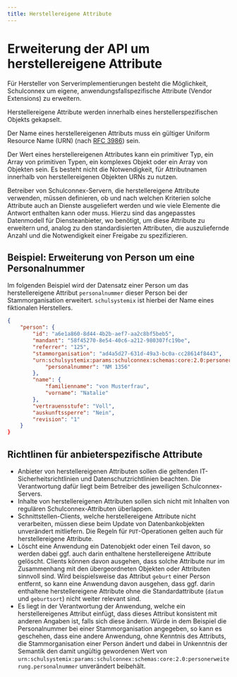 ```yaml
---
title: Herstellereigene Attribute
---
```


# Erweiterung der API um herstellereigene Attribute

Für Hersteller von Serverimplementierungen besteht die Möglichkeit, Schulconnex um eigene, anwendungsfallspezifische Attribute (Vendor Extensions) zu erweitern.

Herstellereigene Attribute werden innerhalb eines herstellerspezifischen Objekts gekapselt.

Der Name eines herstellereigenen Attributs muss ein gültiger Uniform Resource Name (URN) (nach [RFC 3986][1]) sein.

[1]: https://datatracker.ietf.org/doc/html/rfc3986

Der Wert eines herstellereigenen Attributes kann ein primitiver Typ, ein Array von primitiven Typen, ein komplexes Objekt oder ein Array von Objekten sein. Es besteht nicht die Notwendigkeit, für Attributnamen innerhalb von herstellereigenen Objekten URNs zu nutzen.

Betreiber von Schulconnex-Servern, die herstellereigene Attribute verwenden, müssen definieren, ob und nach welchen Kriterien solche Attribute auch an Dienste ausgeliefert werden und wie viele Elemente die Antwort enthalten kann oder muss. Hierzu sind das angepasstes Datenmodell für Diensteanbieter, wo benötigt, um diese Attribute zu erweitern und, analog zu den standardisierten Attributen, die auszuliefernde Anzahl und die Notwendigkeit einer Freigabe zu spezifizieren.

## Beispiel: Erweiterung von Person um eine Personalnummer

Im folgenden Beispiel wird der Datensatz einer Person um das herstellereigene Attribut `personalnummer` dieser Person bei der Stammorganisation erweitert. `schulsystemix` ist hierbei der Name eines fiktionalen Herstellers.

```json
{
    "person": {
        "id": "a6e1a860-8d44-4b2b-aef7-aa2c8bf5beb5",
        "mandant": "58f45270-8e54-40c6-a212-980307fc19be",
        "referrer": "125",
        "stammorganisation": "ad4a5d27-631d-49a3-bc0a-cc28614f8443",
        "urn:schulsystemix:params:schulconnex:schemas:core:2.0:personerweiterung" {
            "personalnummer": "NM 1356"
        },
        "name": {
            "familienname": "von Musterfrau",
            "vorname": "Natalie"
        },
        "vertrauensstufe": "Voll",
        "auskunftssperre": "Nein",
        "revision": "1"
    }
}
```

## Richtlinen für anbieterspezifische Attribute

* Anbieter von herstellereigenen Attributen sollen die geltenden IT-Sicherheitsrichtlinien und Datenschutzrichtlinien beachten. Die Verantwortung dafür liegt beim Betreiber des jeweiligen Schulconnex-Servers.
* Inhalte von herstellereigenen Attributen sollen sich nicht mit Inhalten von regulären Schulconnex-Attributen überlappen.
* Schnittstellen-Clients, welche herstellereigene Attribute nicht verarbeiten, müssen diese beim Update von Datenbankobjekten unverändert mitliefern. Die Regeln für `PUT`-Operationen gelten auch für herstellereigene Attribute.
* Löscht eine Anwendung ein Datenobjekt oder einen Teil davon, so werden dabei ggf. auch darin enthaltene herstellereigene Attribute gelöscht. Clients können davon ausgehen, dass solche Attribute nur im Zusammenhang mit den übergeordneten Objekten oder Attributen sinnvoll sind. Wird beispielsweise das Attribut `geburt` einer Person entfernt, so kann eine Anwendung davon ausgehen, dass ggf. darin enthaltene herstellereigene Attribute ohne die Standardattribute (`datum` und `geburtsort`) nicht weiter relevant sind.
* Es liegt in der Verantwortung der Anwendung, welche ein herstellereigenes Attribut einfügt, dass dieses Attribut konsistent mit anderen Angaben ist, falls sich diese ändern. Würde in dem Beispiel die Personalnummer bei einer Stammorganisation angegeben, so kann es geschehen, dass eine andere Anwendung, ohne Kenntnis des Attributs, die Stammorganisation einer Person ändert und dabei in Unkenntnis der Semantik den damit ungültig gewordenen Wert von `urn:schulsystemix:params:schulconnex:schemas:core:2.0:personerweiterung.personalnummer` unverändert beibehält.
